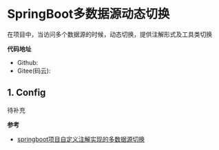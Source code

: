 # SpringBoot多数据源动态切换

在项目中，当访问多个数据源的时候，动态切换，提供注解形式及工具类切换

**代码地址**

* Github: []()
* Gitee(码云): []()

## 1. Config

待补充

**参考**

* [springboot项目自定义注解实现的多数据源切换](https://www.cnblogs.com/geekdc/p/10963476.html)